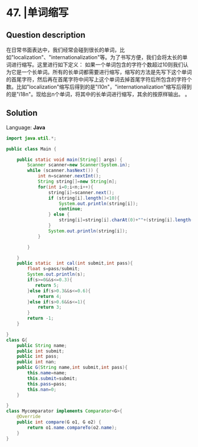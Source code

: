 # 47. |单词缩写

## Question description


  在日常书面表达中，我们经常会碰到很长的单词，比如"localization"、"internationalization"等。为了书写方便，我们会将太长的单词进行缩写。这里进行如下定义：    如果一个单词包含的字符个数超过10则我们认为它是一个长单词。所有的长单词都需要进行缩写，缩写的方法是先写下这个单词的首尾字符，然后再在首尾字符中间写上这个单词去掉首尾字符后所包含的字符个数。比如"localization"缩写后得到的是"l10n"，"internationalization"缩写后得到的是"i18n"。现给出n个单词，将其中的长单词进行缩写，其余的按原样输出。    。 


## Solution

Language: **Java**

```Java
import java.util.*;

public class Main {

    public static void main(String[] args) {
        Scanner scanner=new Scanner(System.in);
        while (scanner.hasNext()) {
            int n=scanner.nextInt();
            String string[]=new String[n];
            for(int i=0;i<n;i++){
                string[i]=scanner.next();
                if (string[i].length()<10){
                    System.out.println(string[i]);
                    continue;
                } else {
                    string[i]=string[i].charAt(0)+""+(string[i].length()-2)+string[i].charAt(string[i].length()-1);
                }
                System.out.println(string[i]);
            }

        }

    }
    public static  int cal(int submit,int pass){
        float s=pass/submit;
        System.out.println(s);
        if(s>=0&&s<=0.3){
           return 5;
        }else if(s>0.3&&s<=0.6){
            return 4;
        }else if(s>0.6&&s<=1){
            return 3;
        }
        return -1;
    }

}
class G{
    public String name;
    public int submit;
    public int pass;
    public int nan;
    public G(String name,int submit,int pass){
        this.name=name;
        this.submit=submit;
        this.pass=pass;
        this.nan=0;
    }

}
class Mycomparator implements Comparator<G>{
    @Override
    public int compare(G o1, G o2) {
        return o1.name.compareTo(o2.name);
    }
}







```


